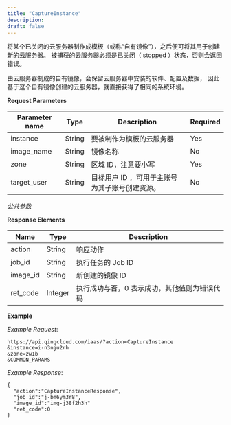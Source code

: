 ```yaml
---
title: "CaptureInstance"
description: 
draft: false
---
```




将某个已关闭的云服务器制作成模板（或称“自有镜像”），之后便可将其用于创建新的云服务器。 被捕获的云服务器必须是已关闭（ stopped ）状态，否则会返回错误。

由云服务器制成的自有镜像，会保留云服务器中安装的软件、配置及数据， 因此基于这个自有镜像创建的云服务器，就直接获得了相同的系统环境。

**Request Parameters**

| Parameter name | Type | Description | Required |
| --- | --- | --- | --- |
| instance | String | 要被制作为模板的云服务器 | Yes |
| image_name | String | 镜像名称 | No |
| zone | String | 区域 ID，注意要小写 | Yes |
| target_user | String | 目标用户 ID ，可用于主账号为其子账号创建资源。 | No |

[_公共参数_](../../../parameters/)

**Response Elements**

| Name | Type | Description |
| --- | --- | --- |
| action | String | 响应动作 |
| job_id | String | 执行任务的 Job ID |
| image_id | String | 新创建的镜像 ID |
| ret_code | Integer | 执行成功与否，0 表示成功，其他值则为错误代码 |

**Example**

_Example Request_:

```
https://api.qingcloud.com/iaas/?action=CaptureInstance
&instance=i-n3nju2rh
&zone=zw1b
&COMMON_PARAMS
```

_Example Response_:

```
{
  "action":"CaptureInstanceResponse",
  "job_id":"j-bm6ym3r8",
  "image_id":"img-j38f2h3h"
  "ret_code":0
}
```

